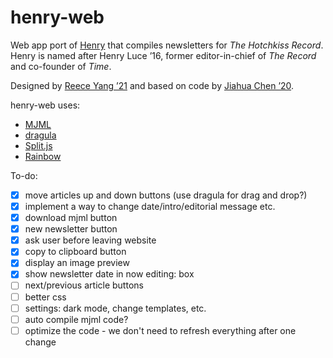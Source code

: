 # henry-web

Web app port of [Henry](https://github.com/TheHotchkissRecord/henry) that compiles newsletters for _The Hotchkiss Record_. Henry is named after Henry Luce ’16, former editor-in-chief of _The Record_ and co-founder of _Time_.

Designed by [Reece Yang ’21](https://github.com/reeceyang) and based on code by [Jiahua Chen ’20](https://github.com/jchen).

henry-web uses:
- [MJML](https://mjml.io/)
- [dragula](https://bevacqua.github.io/dragula/)
- [Split.js](https://split.js.org/)
- [Rainbow](https://craig.is/making/rainbows)

To-do:
- [x] move articles up and down buttons (use dragula for drag and drop?)
- [x] implement a way to change date/intro/editorial message etc.
- [x] download mjml button
- [x] new newsletter button
- [x] ask user before leaving website
- [x] copy to clipboard button
- [x] display an image preview
- [x] show newsletter date in now editing: box
- [ ] next/previous article buttons
- [ ] better css
- [ ] settings: dark mode, change templates, etc.
- [ ] auto compile mjml code?
- [ ] optimize the code - we don't need to refresh everything after one change
